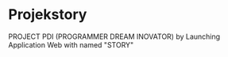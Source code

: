 # Projekstory
PROJECT PDI (PROGRAMMER DREAM INOVATOR) by Launching Application Web with named "STORY"
